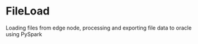 # FileLoad
Loading files from edge node, processing and exporting file data to oracle using PySpark
